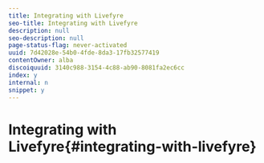 ```yaml
---
title: Integrating with Livefyre
seo-title: Integrating with Livefyre
description: null
seo-description: null
page-status-flag: never-activated
uuid: 7d42028e-54b0-4fde-8da3-17fb32577419
contentOwner: alba
discoiquuid: 3140c988-3154-4c88-ab90-8081fa2ec6cc
index: y
internal: n
snippet: y
---
```


# Integrating with Livefyre{#integrating-with-livefyre}

